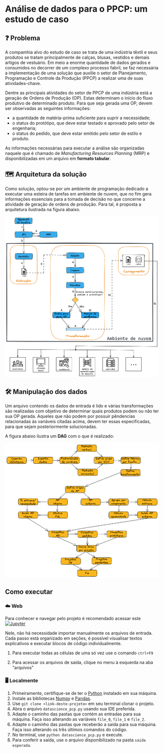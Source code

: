 # Análise de dados para o PPCP: um estudo de caso

## ❓ Problema
A compamhia alvo do estudo de caso se trata de uma indústria têxtil e seus produtos se tratam principalmente de calças, blusas, vestidos e demais artigos de vestuário. Em meio a enorme quantidade de dados gerados e consumidos no decorrer de um complexo processo fabril, se faz necessária a implementação de uma solução que auxilie o setor de Planejamento, Programação e Controle da Produção (PPCP) a realizar uma de suas atividades-chave.

Dentre as principais atividades do setor de PPCP de uma indústria está a geração de Ordens de Produção (OP). Estas determinam o início do fluxo produtivo de determinado produto. Para que seja gerada uma OP, devem ser observadas as seguintes informações:
* a quantidade de matéria-prima suficiente para suprir a necessidade;
* o status do protótipo, que deve estar testado e aprovado pelo setor de engenharia;
* o status do pedido, que deve estar emitido pelo setor de estilo e produto.

As informações necessárias para executar a análise são organizadas naquele que é chamado de *Manufacturing Resources Planning* (MRP) e disponibilizadas em um arquivo em **formato tabular**. 

## 🗺️ Arquitetura da solução
Como solução, optou-se por um ambiente de programação dedicado a executar uma esteira de tarefas em ambiente de nuvem, que no fim gera informações essenciais para a tomada de decisão no que concerne a atividade de geração de ordens de produção. Para tal, é proposta a arquitetura ilustrada na figura abaixo.
<center><img width="800" src="images/arq_tcc1.png"></center>

## 🛠️ Manipulação dos dados
Um arquivo contendo os dados de entrada é lido e várias transformações são realizadas com objetivo de determinar quais produtos podem ou não ter sua OP gerada. Aqueles que não podem por possuir pêndencias relacionadas às variáveis citadas acima, devem ter essas especificadas, para que sejam posteriormente solucionadas. 

A figura abaixo ilustra um **DAG** com o que é realizado:

<center><img width="800" src="images/fluxo-de-dados.png"></center>

## Como executar
### ☁️ Web
Para conhecer e navegar pelo projeto é recomendado acessar este [![Jupyter](https://img.shields.io/badge/-Notebook-191A1B?style=flat-square&logo=jupyter)](https://github.com/deborahmoreira/data_science_ind_40/blob/main/DataScience_PCP.ipynb)

Nele, não há necessidade importar manualmente os arquivos de entrada. Cada passo está organizado em seções, é possível visualisar textos explicativos e executar blocos de código individualmente. 
1. Para executar todas as células de uma só vez use o comando `ctrl+F9`

2. Para acessar os arquivos de saída, clique no menu à esquerda na aba "arquivos"

### 🖥️ Localmente
1. Primeiramente, certifique-se de ter o [Python](https://www.python.org/downloads/) instalado em sua máquina.
2. Instale as bibliotecas [Numpy](https://numpy.org/install/) e [Pandas](https://pandas.pydata.org/docs/getting_started/install.html).
3. Use `git clone <link-deste-projeto>` em seu terminal clonar o projeto.
4. Abra o arquivo `datascience_pcp.py` usando sua IDE preferida.
5. Adapte o caminho das pastas que contém as entradas para sua máquina. Faça isso alterando as variáveis `file_0`, `file_1` e `file_2`.
6. Adapte o caminho das pastas que receberão a saída para sua máquina. Faça isso alterando os três últimos comandos do código.
7. No terminal, use `python datascience_pcp.py` e execute.
8. Para conferir a saída, use o arquivo disponibilizado na pasta `saida esperada`.
